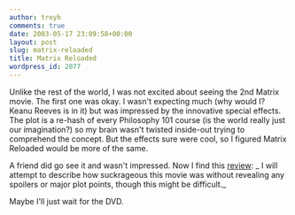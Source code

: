 ```yaml
---
author: troyh
comments: true
date: 2003-05-17 23:09:58+00:00
layout: post
slug: matrix-reloaded
title: Matrix Reloaded
wordpress_id: 2077
---
```


Unlike the rest of the world, I was not excited about seeing the 2nd Matrix movie. The first one was okay. I wasn't expecting much (why would I? Keanu Reeves is in it) but was impressed by the innovative special effects. The plot is a re-hash of every Philosophy 101 course (is the world really just our imagination?) so my brain wasn't twisted inside-out trying to comprehend the concept. But the effects sure were cool, so I figured Matrix Reloaded would be more of the same.

A friend did go see it and wasn't impressed. Now I find this [review](http://www.kuro5hin.org/story/2003/5/15/22352/6060): _ I will attempt to describe how suckrageous this movie was without revealing any spoilers or major plot points, though this might be difficult._

Maybe I'll just wait for the DVD.
